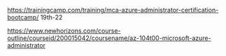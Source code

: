 https://trainingcamp.com/training/mca-azure-administrator-certification-bootcamp/
19th-22


https://www.newhorizons.com/course-outline/courseid/200015042/coursename/az-104t00-microsoft-azure-administrator
